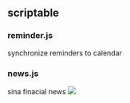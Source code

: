 ## scriptable
### reminder.js
synchronize reminders to calendar
### news.js
sina finacial news
![](https://tva1.sinaimg.cn/large/008i3skNly1gq4hevbs8qj30v90fsq4c.jpg)
